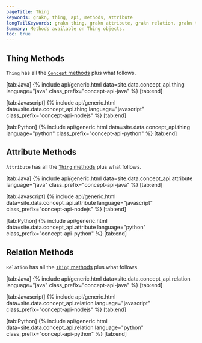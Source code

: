 ```yaml
---
pageTitle: Thing
keywords: grakn, thing, api, methods, attribute
longTailKeywords: grakn thing, grakn attribute, grakn relation, grakn thing methods, grakn attribute methods, grakn relation methods
Summary: Methods available on Thing objects.
toc: true
---
```


## Thing Methods
`Thing` has all the [`Concept` methods](../04-concept-api/01-concept.md) plus what follows.

<div class="tabs light" data-no-parse>

[tab:Java]
{% include api/generic.html data=site.data.concept_api.thing language="java" class_prefix="concept-api-java" %}
[tab:end]

[tab:Javascript]
{% include api/generic.html data=site.data.concept_api.thing language="javascript" class_prefix="concept-api-nodejs" %}
[tab:end]

[tab:Python]
{% include api/generic.html data=site.data.concept_api.thing language="python" class_prefix="concept-api-python" %}
[tab:end]

</div>

## Attribute Methods
`Attribute` has all the [`Thing` methods](../04-concept-api/01-concept.md) plus what follows.

<div class="tabs light" data-no-parse>

[tab:Java]
{% include api/generic.html data=site.data.concept_api.attribute language="java" class_prefix="concept-api-java" %}
[tab:end]

[tab:Javascript]
{% include api/generic.html data=site.data.concept_api.attribute language="javascript" class_prefix="concept-api-nodejs" %}
[tab:end]

[tab:Python]
{% include api/generic.html data=site.data.concept_api.attribute language="python" class_prefix="concept-api-python" %}
[tab:end]

</div>

## Relation Methods
`Relation` has all the [`Thing` methods](../04-concept-api/01-concept.md) plus what follows.

<div class="tabs light" data-no-parse>

[tab:Java]
{% include api/generic.html data=site.data.concept_api.relation language="java" class_prefix="concept-api-java" %}
[tab:end]

[tab:Javascript]
{% include api/generic.html data=site.data.concept_api.relation language="javascript" class_prefix="concept-api-nodejs" %}
[tab:end]

[tab:Python]
{% include api/generic.html data=site.data.concept_api.relation language="python" class_prefix="concept-api-python" %}
[tab:end]

</div>